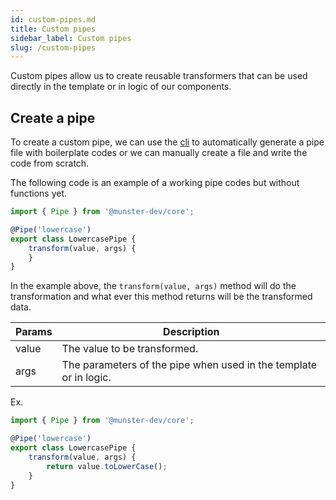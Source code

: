 ```yaml
---
id: custom-pipes.md
title: Custom pipes
sidebar_label: Custom pipes
slug: /custom-pipes
---
```


Custom pipes allow us to create reusable transformers that can be used directly in the template or in logic of our components.

## Create a pipe

To create a custom pipe, we can use the [cli](/cli-what-is-cli) to automatically generate a pipe file with boilerplate codes or we can manually create a file and write the code from scratch.

The following code is an example of a working pipe codes but without functions yet.

```typescript
import { Pipe } from '@munster-dev/core';

@Pipe('lowercase')
export class LowercasePipe {
    transform(value, args) {
    }
}
```

In the example above, the `transform(value, args)` method will do the transformation and what ever this method returns will be the transformed data.

| Params | Description |
| --- | --- |
| value | The value to be transformed. |
| args | The parameters of the pipe when used in the template or in logic. |

Ex.

```typescript
import { Pipe } from '@munster-dev/core';

@Pipe('lowercase')
export class LowercasePipe {
    transform(value, args) {
        return value.toLowerCase();
    }
}
```

